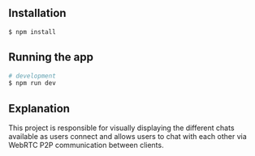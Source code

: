 ## Installation

```bash
$ npm install
```

## Running the app

```bash
# development
$ npm run dev

```

## Explanation

This project is responsible for visually displaying the different chats available as users connect and allows users to chat with each other via WebRTC P2P communication between clients.
